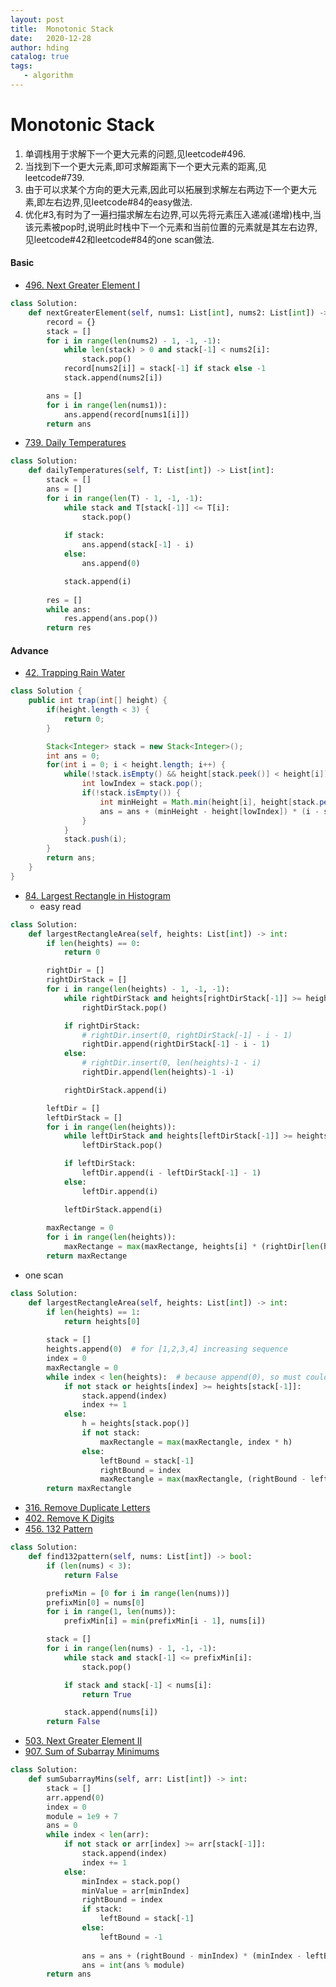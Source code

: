 ```yaml
---
layout: post
title:  Monotonic Stack
date:   2020-12-28
author: hding
catalog: true
tags:
   - algorithm
---
```

# Monotonic Stack
1. 单调栈用于求解下一个更大元素的问题,见leetcode#496.   
2. 当找到下一个更大元素,即可求解距离下一个更大元素的距离,见leetcode#739.  
3. 由于可以求某个方向的更大元素,因此可以拓展到求解左右两边下一个更大元素,即左右边界,见leetcode#84的easy做法.
4. 优化#3,有时为了一遍扫描求解左右边界,可以先将元素压入递减(递增)栈中,当该元素被pop时,说明此时栈中下一个元素和当前位置的元素就是其左右边界,见leetcode#42和leetcode#84的one scan做法.

#### Basic
- [496. Next Greater Element I](https://leetcode.com/problems/next-greater-element-i/)
```python
class Solution:
    def nextGreaterElement(self, nums1: List[int], nums2: List[int]) -> List[int]:
        record = {}
        stack = []
        for i in range(len(nums2) - 1, -1, -1):
            while len(stack) > 0 and stack[-1] < nums2[i]:
                stack.pop()
            record[nums2[i]] = stack[-1] if stack else -1
            stack.append(nums2[i])

        ans = []
        for i in range(len(nums1)):
            ans.append(record[nums1[i]])
        return ans
```

- [739. Daily Temperatures](https://leetcode.com/problems/daily-temperatures/)

```python
class Solution:
    def dailyTemperatures(self, T: List[int]) -> List[int]:
        stack = []
        ans = []
        for i in range(len(T) - 1, -1, -1):
            while stack and T[stack[-1]] <= T[i]:
                stack.pop()
                
            if stack:
                ans.append(stack[-1] - i)
            else:
                ans.append(0)

            stack.append(i)
        
        res = []
        while ans:
            res.append(ans.pop())
        return res

```


#### Advance
- [42. Trapping Rain Water](https://leetcode.com/problems/trapping-rain-water/)
```java
class Solution {
    public int trap(int[] height) {
        if(height.length < 3) {
            return 0;
        }

        Stack<Integer> stack = new Stack<Integer>();
        int ans = 0;
        for(int i = 0; i < height.length; i++) {
            while(!stack.isEmpty() && height[stack.peek()] < height[i]) {
                int lowIndex = stack.pop();
                if(!stack.isEmpty()) {
                    int minHeight = Math.min(height[i], height[stack.peek()]);
                    ans = ans + (minHeight - height[lowIndex]) * (i - stack.peek() - 1);
                }
            }
            stack.push(i);
        }
        return ans;   
    }
}
```

- [84. Largest Rectangle in Histogram](https://leetcode.com/problems/largest-rectangle-in-histogram/)
  - easy read
```python
class Solution:
    def largestRectangleArea(self, heights: List[int]) -> int:
        if len(heights) == 0:
            return 0

        rightDir = []
        rightDirStack = []
        for i in range(len(heights) - 1, -1, -1):
            while rightDirStack and heights[rightDirStack[-1]] >= heights[i]:
                rightDirStack.pop()

            if rightDirStack:
                # rightDir.insert(0, rightDirStack[-1] - i - 1)
                rightDir.append(rightDirStack[-1] - i - 1)
            else:
                # rightDir.insert(0, len(heights)-1 - i)
                rightDir.append(len(heights)-1 -i)

            rightDirStack.append(i)

        leftDir = []
        leftDirStack = []
        for i in range(len(heights)):
            while leftDirStack and heights[leftDirStack[-1]] >= heights[i]:
                leftDirStack.pop()

            if leftDirStack:
                leftDir.append(i - leftDirStack[-1] - 1)
            else:
                leftDir.append(i)

            leftDirStack.append(i)
        
        maxRectange = 0
        for i in range(len(heights)):
            maxRectange = max(maxRectange, heights[i] * (rightDir[len(heights)-1 - i] + leftDir[i] + 1))
        return maxRectange
```

  - one scan
```python
class Solution:
    def largestRectangleArea(self, heights: List[int]) -> int:
        if len(heights) == 1:
            return heights[0]
        
        stack = []
        heights.append(0)  # for [1,2,3,4] increasing sequence
        index = 0
        maxRectangle = 0
        while index < len(heights):  # because append(0), so must could break loop
            if not stack or heights[index] >= heights[stack[-1]]:
                stack.append(index)
                index += 1
            else:
                h = heights[stack.pop()]
                if not stack:
                    maxRectangle = max(maxRectangle, index * h)
                else:
                    leftBound = stack[-1]
                    rightBound = index
                    maxRectangle = max(maxRectangle, (rightBound - leftBound - 1) * h)
        return maxRectangle
```

- [316. Remove Duplicate Letters](https://leetcode.com/problems/remove-duplicate-letters/)
- [402. Remove K Digits](https://leetcode.com/problems/remove-k-digits/)
- [456. 132 Pattern](https://leetcode.com/problems/132-pattern/)
```python
class Solution:
    def find132pattern(self, nums: List[int]) -> bool:
        if (len(nums) < 3):
            return False

        prefixMin = [0 for i in range(len(nums))]
        prefixMin[0] = nums[0]
        for i in range(1, len(nums)):
            prefixMin[i] = min(prefixMin[i - 1], nums[i])

        stack = []
        for i in range(len(nums) - 1, -1, -1):
            while stack and stack[-1] <= prefixMin[i]:
                stack.pop()

            if stack and stack[-1] < nums[i]:
                return True

            stack.append(nums[i])
        return False
```

- [503. Next Greater Element II](https://leetcode.com/problems/next-greater-element-ii/)
- [907. Sum of Subarray Minimums](https://leetcode.com/problems/sum-of-subarray-minimums/)
```python
class Solution:
    def sumSubarrayMins(self, arr: List[int]) -> int:
        stack = []
        arr.append(0)
        index = 0
        module = 1e9 + 7
        ans = 0
        while index < len(arr):
            if not stack or arr[index] >= arr[stack[-1]]:
                stack.append(index)
                index += 1
            else:
                minIndex = stack.pop()
                minValue = arr[minIndex]
                rightBound = index
                if stack:
                    leftBound = stack[-1]
                else:
                    leftBound = -1
                    
                ans = ans + (rightBound - minIndex) * (minIndex - leftBound) * minValue
                ans = int(ans % module)
        return ans
```